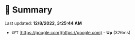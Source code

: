 # 📖 Summary
Last updated: **12/8/2022, 3:25:44 AM**

- `GET` [https://google.com](https://google.com) - **Up** (326ms)
